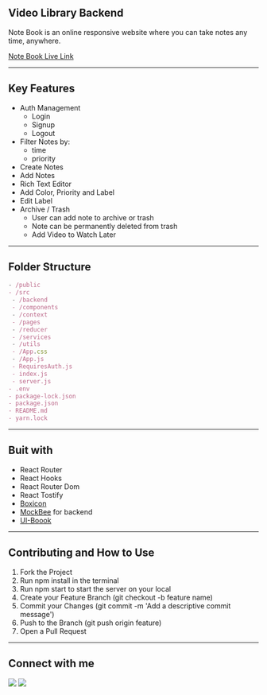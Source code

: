 ## Video Library Backend

Note Book is an online responsive website where you can take notes any time, anywhere. 

[Note Book Live Link](https://note-buk.vercel.app/)

---

## Key Features

- Auth Management
  - Login
  - Signup
  - Logout
- Filter Notes by:
  - time
  - priority
- Create Notes
- Add Notes
- Rich Text Editor
- Add Color, Priority and Label
- Edit Label
- Archive / Trash
  - User can add note to archive or trash
  - Note can be permanently deleted from trash
  - Add Video to Watch Later

--- 

## Folder Structure

```jsx
- /public
- /src
 - /backend
 - /components
 - /context
 - /pages
 - /reducer
 - /services
 - /utils
 - /App.css
 - /App.js
 - RequiresAuth.js
 - index.js
 - server.js
- .env
- package-lock.json
- package.json
- README.md
- yarn.lock
```

---
## Buit with

- React Router
- React Hooks
- React Router Dom
- React Tostify
- [Boxicon](https://boxicons.com/)
- [MockBee](https://mockbee.netlify.app/) for backend
- [UI-Boook](https://uibook.netlify.app/)

---
## Contributing and How to Use

1. Fork the Project
2. Run npm install in the terminal
3. Run npm start to start the server on your local
4. Create your Feature Branch (git checkout -b feature name)
5. Commit your Changes (git commit -m 'Add a descriptive commit message')
6. Push to the Branch (git push origin feature)
7. Open a Pull Request

---

## Connect with me

<a href="https://twitter.com/say_saver"><img src="https://img.shields.io/badge/Twitter-1DA1F2?style=for-the-badge&logo=twitter&logoColor=white"/></a>
<a href="https://www.linkedin.com/in/savita-verma-133782167"><img src="https://img.shields.io/badge/LinkedIn-0077B5?style=for-the-badge&logo=linkedin&logoColor=white"/></a>

